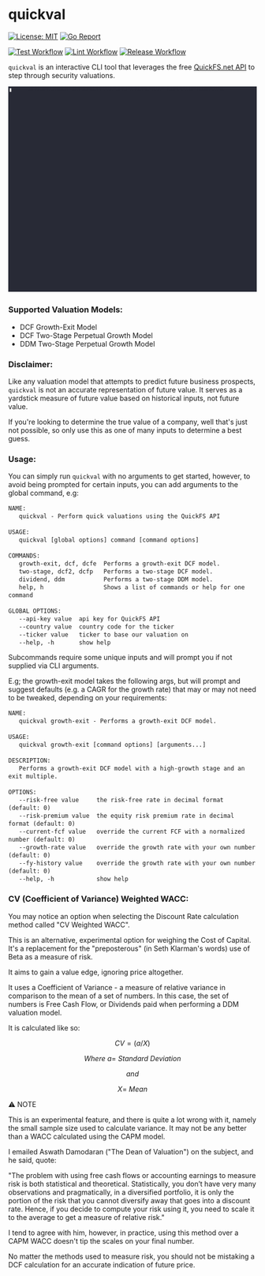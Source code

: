 # quickval

[![License: MIT](https://img.shields.io/badge/License-MIT-yellow.svg)](https://opensource.org/licenses/MIT)
[![Go Report](https://goreportcard.com/badge/github.com/shanehull/quickval)](https://goreportcard.com/report/github.com/shanehull/quickval)

[![Test Workflow](https://github.com/shanehull/quickval/actions/workflows/test.yaml/badge.svg?branch=main)](https://github.com/shanehull/quickval/actions/workflows/test.yaml/badge.svg?branch=main)
[![Lint Workflow](https://github.com/shanehull/quickval/actions/workflows/lint.yaml/badge.svg?branch=main)](https://github.com/shanehull/quickval/actions/workflows/lint.yaml/badge.svg?branch=main)
[![Release Workflow](https://github.com/shanehull/quickval/actions/workflows/release.yaml/badge.svg?branch=release)](https://github.com/shanehull/quickval/actions/workflows/release.yaml/badge.svg?branch=release)

`quickval` is an interactive CLI tool that leverages the free [QuickFS.net API](https://quickfs.net/features/public-api) to step through security valuations.

<p align="center">
    <img src="docs/images/quickval.gif" width="800" alt="quickval cmd line example">
</p>

### Supported Valuation Models:

- DCF Growth-Exit Model
- DCF Two-Stage Perpetual Growth Model
- DDM Two-Stage Perpetual Growth Model

### Disclaimer:

Like any valuation model that attempts to predict future business prospects, `quickval` is not an accurate representation of future value. It serves as a yardstick measure of future value based on historical inputs, not future value.

If you're looking to determine the true value of a company, well that's just not possible, so only use this as one of many inputs to determine a best guess.

### Usage:

You can simply run `quickval` with no arguments to get started, however, to avoid being prompted for certain inputs, you can add arguments to the global command, e.g:

```
NAME:
   quickval - Perform quick valuations using the QuickFS API

USAGE:
   quickval [global options] command [command options]

COMMANDS:
   growth-exit, dcf, dcfe  Performs a growth-exit DCF model.
   two-stage, dcf2, dcfp   Performs a two-stage DCF model.
   dividend, ddm           Performs a two-stage DDM model.
   help, h                 Shows a list of commands or help for one command

GLOBAL OPTIONS:
   --api-key value  api key for QuickFS API
   --country value  country code for the ticker
   --ticker value   ticker to base our valuation on
   --help, -h       show help
```

Subcommands require some unique inputs and will prompt you if not supplied via CLI arguments.

E.g; the growth-exit model takes the following args, but will prompt and suggest defaults (e.g. a CAGR for the growth rate) that may or may not need to be tweaked, depending on your requirements:

```
NAME:
   quickval growth-exit - Performs a growth-exit DCF model.

USAGE:
   quickval growth-exit [command options] [arguments...]

DESCRIPTION:
   Performs a growth-exit DCF model with a high-growth stage and an exit multiple.

OPTIONS:
   --risk-free value     the risk-free rate in decimal format (default: 0)
   --risk-premium value  the equity risk premium rate in decimal format (default: 0)
   --current-fcf value   override the current FCF with a normalized number (default: 0)
   --growth-rate value   override the growth rate with your own number (default: 0)
   --fy-history value    override the growth rate with your own number (default: 0)
   --help, -h            show help
```

### CV (Coefficient of Variance) Weighted WACC:

You may notice an option when selecting the Discount Rate calculation method called "CV Weighted WACC".

This is an alternative, experimental option for weighing the Cost of Capital. It's a replacement for the "preposterous" (in Seth Klarman's words) use of Beta as a measure of risk.

It aims to gain a value edge, ignoring price altogether.

It uses a Coefficient of Variance - a measure of relative variance in comparison to the mean of a set of numbers.
In this case, the set of numbers is Free Cash Flow, or Dividends paid when performing a DDM valuation model.

It is calculated like so:

$$CV = (a / X)$$

$$
Where \ a = \ Standard \ Deviation
$$

$$
and
$$

$$
X = \ Mean
$$

:warning: NOTE

This is an experimental feature, and there is quite a lot wrong with it, namely the small sample size used to calculate variance.
It may not be any better than a WACC calculated using the CAPM model.

I emailed Aswath Damodaran ("The Dean of Valuation") on the subject, and he said, quote:

"The problem with using free cash flows or accounting earnings to measure risk is both statistical and theoretical.
Statistically, you don’t have very many observations and pragmatically, in a diversified portfolio,
it is only the portion of the risk that you cannot diversify away that goes into a discount rate.
Hence, if you decide to compute your risk using it, you need to scale it to the average to get a measure of relative risk."

I tend to agree with him, however, in practice, using this method over a CAPM WACC doesn't tip the scales on your final number.

No matter the methods used to measure risk, you should not be mistaking a DCF calculation for an accurate indication of future price.
